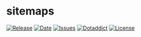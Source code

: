 # sitemaps

[![Release](https://img.shields.io/github/v/release/franck-paul/sitemaps)](https://github.com/franck-paul/sitemaps/releases)
[![Date](https://img.shields.io/github/release-date/franck-paul/sitemaps)](https://github.com/franck-paul/sitemaps/releases)
[![Issues](https://img.shields.io/github/issues/franck-paul/sitemaps)](https://github.com/franck-paul/sitemaps/issues)
[![Dotaddict](https://img.shields.io/badge/dotaddict-official-green.svg)](https://plugins.dotaddict.org/dc2/details/sitemaps)
[![License](https://img.shields.io/github/license/franck-paul/sitemaps)](https://github.com/franck-paul/sitemaps/blob/master/LICENSE)

